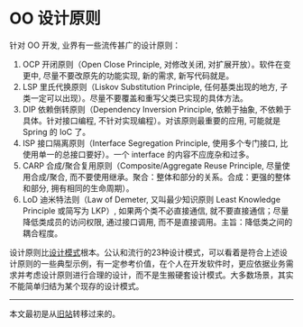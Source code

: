 # OO 设计原则

针对 OO 开发, 业界有一些流传甚广的设计原则：

1. OCP 开闭原则（Open Close Principle, 对修改关闭, 对扩展开放）。软件在变更中, 尽量不要改原先的功能实现, 新的需求, 新写代码就是。
2. LSP 里氏代换原则（Liskov Substitution Principle, 任何基类出现的地方, 子类一定可以出现）。尽量不要覆盖和重写父类已实现的具体方法。
3. DIP 依赖倒转原则（Dependency Inversion Principle, 依赖于抽象, 不依赖于具体。针对接口编程, 不针对实现编程）。对该原则最重要的应用, 可能就是 Spring 的 IoC 了。
4. ISP 接口隔离原则（Interface Segregation Principle, 使用多个专门接口, 比使用单一的总接口要好）。一个 interface 的内容不应庞杂和过多。
5. CARP 合成/聚合复用原则（Composite/Aggregate Reuse Principle, 尽量使用合成/聚合, 而不要使用继承。聚合：整体和部分的关系。合成：更强的整体和部分, 拥有相同的生命周期）。
6. LoD 迪米特法则（Law of Demeter, 又叫最少知识原则 Least Knowledge Principle 或简写为 LKP）, 如果两个类不必直接通信, 就不要直接通信；尽量降低类成员的访问权限, 通过接口调用, 而不是直接调用。主旨：降低类之间的耦合程度。

设计原则比[设计模式](java/design_pattern/overview.md)根本。公认和流行的23种设计模式，可以看着是符合上述设计原则的一些典型示例，有一定参考价值，在个人在开发软件时，更应依据业务需求并考虑设计原则进行合理的设计，而不是生搬硬套设计模式。大多数场景，其实不能简单归结为某个现存的设计模式。

---

本文最初是从[旧站](https://sites.google.com/site/iridiumsite/it/software-engineering/oo-design-principle)转移过来的。
